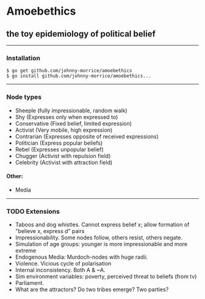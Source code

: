 # Amoebethics
## the toy epidemiology of political belief
---

### Installation

    $ go get github.com/johnny-morrice/amoebethics
    $ go install github.com/johnny-morrice/amoebethics...

---

### Node types

* Sheeple (fully impressionable, random walk)
* Shy (Expresses only when expressed to)
* Conservative (Fixed belief, limited expression)
* Activist (Very mobile, high expression)
* Contrarian (Expresses opposite of received expressions)
* Politician (Express popular beliefs)
* Rebel (Expresses unpopular belief)
* Chugger (Activist with repulsion field)
* Celebrity (Activist with attraction field)

#### Other:
* Media

---

### TODO Extensions

* Taboos and dog whistles. Cannot express belief x; allow formation of "believe x, express d" pairs
* Impressionability. Some nodes follow, others resist, others negate.
* Simulation of age groups: younger is more impressionable and more extreme
* Endogenous Media: Murdoch-nodes with huge radii.
* Violence. Vicious cycle of polarisation
* Internal inconsistency. Both A & ~A.
* Sim environment variables: poverty, perceived threat to beliefs (from tv)
* Parliament.
* What are the attractors? Do two tribes emerge? Two parties?